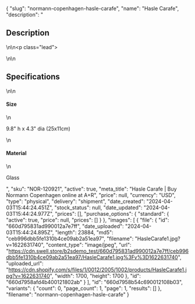 {
  "slug": "normann-copenhagen-hasle-carafe",
  "name": "Hasle Carafe",
  "description": "<h2>Description</h2>\n<!-- split -->\n<p class=\"lead\"> </p>\n<!-- split -->\n<h2>Specifications</h2>\n<!-- split -->\n<h4>Size</h4>\n<p>9.8\" h x 4.3\" dia (25x11cm)</p>\n<h4>Material</h4>\n<p>Glass</p>",
  "sku": "NOR-120921",
  "active": true,
  "meta_title": "Hasle Carafe | Buy Normann Copenhagen online at A+R",
  "price": null,
  "currency": "USD",
  "type": "physical",
  "delivery": "shipment",
  "date_created": "2024-04-03T15:44:24.451Z",
  "stock_status": null,
  "date_updated": "2024-04-03T15:44:24.977Z",
  "prices": [],
  "purchase_options": {
    "standard": {
      "active": true,
      "price": null,
      "prices": []
    }
  },
  "images": [
    {
      "file": {
        "id": "660d795831ad990012a7e7ff",
        "date_uploaded": "2024-04-03T15:44:24.895Z",
        "length": 23884,
        "md5": "ceb996dbb5fe1310b4ce09ab2a51ea97",
        "filename": "HasleCarafe1.jpg?v=1622631740",
        "content_type": "image/jpeg",
        "url": "https://cdn.swell.store/b2sdemo_test/660d795831ad990012a7e7ff/ceb996dbb5fe1310b4ce09ab2a51ea97/HasleCarafe1.jpg%3Fv%3D1622631740",
        "uploaded_url": "https://cdn.shopify.com/s/files/1/0012/2005/1002/products/HasleCarafe1.jpg?v=1622631740",
        "width": 1700,
        "height": 1700
      },
      "id": "660d7958afd4b400121802ab"
    }
  ],
  "id": "660d7958b54c690012108b03",
  "variants": {
    "count": 0,
    "page_count": 1,
    "page": 1,
    "results": []
  },
  "filename": "normann-copenhagen-hasle-carafe"
}